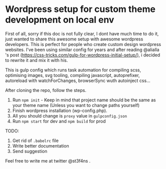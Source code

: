 # Wordpress setup for custom theme development on local env

First of all, sorry if this doc is not fully clear, I dont have much time to do it, just wanted to share this awesome setup with awesome wordpress developers. This is perfect for people who create custom design wordpress websites. I've been using similar config for years and after reading @alialla 's post (https://css-tricks.com/gulp-for-wordpress-initial-setup/), i decided to rewrite it and mix it with his.

This is gulp config which runs task automation for compiling scss, optimising images, svg tooling, compiling javascript, autoprefixer, autoreload with watchForChanges, browserSync wuth autoinject css...

After cloning the repo, follow the steps.
1. Run `npm init` - Keep in mind that project name should be the same as your theme name (Unless you want to change paths yourself)
2. Finish wordpress installation (wp-config.php).
3. All you should change is `proxy` value in `gulpconfig.json`
4. Run `npm start` for dev and `npm build` for prod


TODO: 
1. Get rid of `.babelrc` file
2. Write better documentation
3. Send suggestion

Feel free to write me at twitter @st3f4ns .
